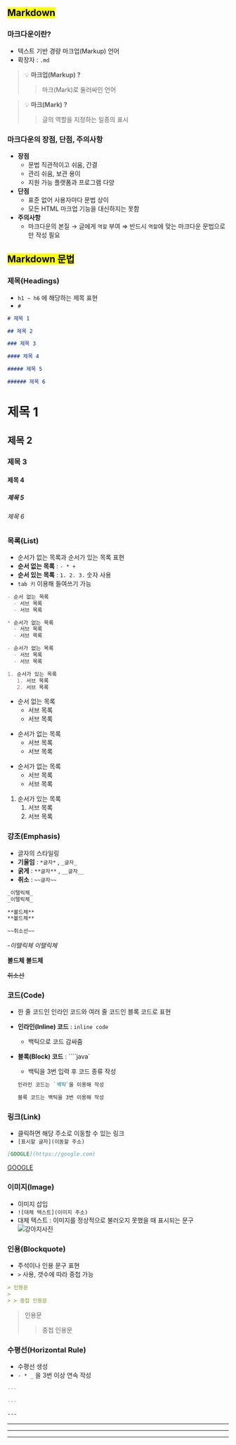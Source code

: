 ## <mark color="#fbc956">Markdown</mark>

### 마크다운이란?

- 텍스트 기반 경량 마크업(Markup) 언어
- 확장자 : `.md`

> 💡 **마크업(Markup) ?**
>
> > 마크(Mark)로 둘러싸인 언어

> 💡 **마크(Mark) ?**
>
> > 글의 역할을 지정하는 일종의 표시

### 마크다운의 장점, 단점, 주의사항

- **장점**
  - 문법 직관적이고 쉬움, 간결
  - 관리 쉬움, 보관 용이
  - 지원 가능 플랫폼과 프로그램 다양
- **단점**
  - 표준 없어 사용자마다 문법 상이
  - 모든 HTML 마크업 기능을 대신하지는 못함
- **주의사항**
  - 마크다운의 본질 → 글에게 `역할` 부여
    ⇒ 반드시 `역할`에 맞는 마크다운 문법으로만 작성 필요

## <mark color="#fbc956">Markdown 문법</mark>

### 제목(Headings)

- `h1 ~ h6` 에 해당하는 제목 표현
- `#`

```markdown
# 제목 1

## 제목 2

### 제목 3

#### 제목 4

##### 제목 5

###### 제목 6
```

# 제목 1

## 제목 2

### 제목 3

#### 제목 4

##### 제목 5

###### 제목 6

### 목록(List)

- 순서가 없는 목록과 순서가 있는 목록 표현
- **순서 없는 목록** : `- * +`
- **순서 있는 목록** : `1. 2. 3.` 숫자 사용
- `tab 키` 이용해 들여쓰기 가능

```markdown
- 순서 없는 목록
  - 서브 목록
  - 서브 목록

* 순서가 없는 목록
  - 서브 목록
  - 서브 목록

- 순서가 없는 목록
  - 서브 목록
  - 서브 목록

1. 순서가 있는 목록
   1. 서브 목록
   2. 서브 목록
```

- 순서 없는 목록
  - 서브 목록
  - 서브 목록

* 순서가 없는 목록
  - 서브 목록
  - 서브 목록

- 순서가 없는 목록
  - 서브 목록
  - 서브 목록

1. 순서가 있는 목록
   1. 서브 목록
   2. 서브 목록

### 강조(Emphasis)

- 글자의 스타일링
- **기울임** : `*글자*` , `_글자_`
- **굵게** : `**글자**` , `__글자__`
- **취소** : `~~글자~~`

```markdown
_이탤릭체_
_이탤릭체_

**볼드체**
**볼드체**

~~취소선~~
```

_-이탤릭체_
_이탤릭체_

**볼드체**
**볼드체**

~~취소선~~

### 코드(Code)

- 한 줄 코드인 인라인 코드와 여러 줄 코드인 블록 코드로 표현
- **인라인(Inline) 코드** : `inline code`
  - 백틱으로 코드 감싸줌
- **블록(Block) 코드** : ````java`

  - 백틱을 3번 입력 후 코드 종류 작성

  ```markdown
  인라인 코드는 `백틱`을 이용해 작성
  ```

  ```markdown
  블록 코드는 백틱을 3번 이용해 작성
  ```

### 링크(Link)

- 클릭하면 해당 주소로 이동할 수 있는 링크
- `[표시할 글자](이동할 주소)`

```markdown
[GOOGLE](https://google.com)
```

[GOOGLE](https://google.com)

### 이미지(Image)

- 이미지 삽입
- `![대체 텍스트](이미지 주소)`
- 대체 텍스트 : 이미지를 정상적으로 불러오지 못했을 때 표시되는 문구
  ![강아지사진](https://unsplash.com/ko/%EC%82%AC%EC%A7%84/%ED%92%80%EB%B0%AD%EC%97%90%EC%84%9C-%EB%8B%AC%EB%A6%AC%EB%8A%94-%ED%9D%B0%EC%83%89-shih-tzu-%EA%B0%95%EC%95%84%EC%A7%80%EC%9D%98-%EC%96%95%EC%9D%80-%EC%B4%88%EC%A0%90-%EC%82%AC%EC%A7%84-qO-PIF84Vxg)

### 인용(Blockquote)

- 주석이나 인용 문구 표현
- `>` 사용, 갯수에 따라 중첩 가능

```markdown
> 인용문
>
> > 중첩 인용문
```

> 인용문
>
> > 중첩 인용문

### 수평선(Horizontal Rule)

- 수평선 생성
- `- * _` 을 3번 이상 연속 작성

```markdown
---

---

---
```

---

---

---
